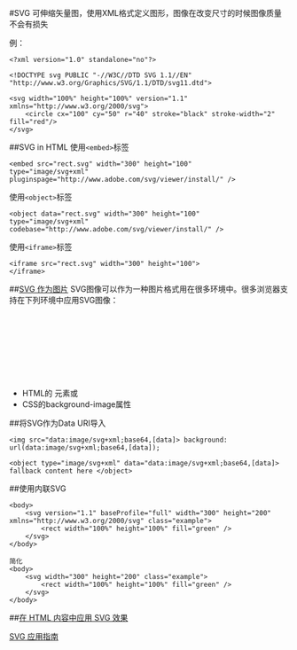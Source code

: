 #SVG 
可伸缩矢量图，使用XML格式定义图形，图像在改变尺寸的时候图像质量不会有损失

例：

    <?xml version="1.0" standalone="no"?>

    <!DOCTYPE svg PUBLIC "-//W3C//DTD SVG 1.1//EN" "http://www.w3.org/Graphics/SVG/1.1/DTD/svg11.dtd">

    <svg width="100%" height="100%" version="1.1" xmlns="http://www.w3.org/2000/svg">
        <circle cx="100" cy="50" r="40" stroke="black" stroke-width="2" fill="red"/>
    </svg>

##SVG in HTML
使用`<embed>`标签

    <embed src="rect.svg" width="300" height="100" 
    type="image/svg+xml"
    pluginspage="http://www.adobe.com/svg/viewer/install/" />

使用`<object>`标签

    <object data="rect.svg" width="300" height="100" 
    type="image/svg+xml"
    codebase="http://www.adobe.com/svg/viewer/install/" />

使用`<iframe>`标签
    
    <iframe src="rect.svg" width="300" height="100">
    </iframe>


##[SVG 作为图片](https://developer.mozilla.org/zh-CN/docs/Web/SVG/SVG_as_an_Image)
SVG图像可以作为一种图片格式用在很多环境中。很多浏览器支持在下列环境中应用SVG图像：

+ HTML的<img> 元素或 <svg> 元素
+ CSS的background-image属性

##将SVG作为Data URI导入

    <img src="data:image/svg+xml;base64,[data]> background: url(data:image/svg+xml;base64,[data]); 

    <object type="image/svg+xml" data="data:image/svg+xml;base64,[data]> fallback content here </object>


##使用内联SVG

    <body>
        <svg version="1.1" baseProfile="full" width="300" height="200" xmlns="http://www.w3.org/2000/svg" class="example">
            <rect width="100%" height="100%" fill="green" />
        </svg>
    </body>
    
    简化
    <body>
        <svg width="300" height="200" class="example">
            <rect width="100%" height="100%" fill="green" /> 
        </svg>
    </body>


##[在 HTML 内容中应用 SVG 效果](https://developer.mozilla.org/zh-CN/docs/Web/SVG/Applying_SVG_effects_to_HTML_content)



[SVG 应用指南](https://svgontheweb.com/zh/#svg)